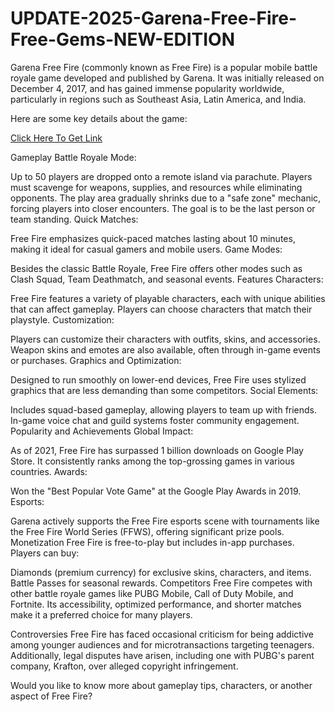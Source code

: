 # UPDATE-2025-Garena-Free-Fire-Free-Gems-NEW-EDITION
Garena Free Fire (commonly known as Free Fire) is a popular mobile battle royale game developed and published by Garena. It was initially released on December 4, 2017, and has gained immense popularity worldwide, particularly in regions such as Southeast Asia, Latin America, and India.

Here are some key details about the game: <p><a href="https://allresources.xyz/freefire.html/">Click Here To Get Link</a></p>

Gameplay
Battle Royale Mode:

Up to 50 players are dropped onto a remote island via parachute.
Players must scavenge for weapons, supplies, and resources while eliminating opponents.
The play area gradually shrinks due to a "safe zone" mechanic, forcing players into closer encounters.
The goal is to be the last person or team standing.
Quick Matches:

Free Fire emphasizes quick-paced matches lasting about 10 minutes, making it ideal for casual gamers and mobile users.
Game Modes:

Besides the classic Battle Royale, Free Fire offers other modes such as Clash Squad, Team Deathmatch, and seasonal events.
Features
Characters:

Free Fire features a variety of playable characters, each with unique abilities that can affect gameplay. Players can choose characters that match their playstyle.
Customization:

Players can customize their characters with outfits, skins, and accessories.
Weapon skins and emotes are also available, often through in-game events or purchases.
Graphics and Optimization:

Designed to run smoothly on lower-end devices, Free Fire uses stylized graphics that are less demanding than some competitors.
Social Elements:

Includes squad-based gameplay, allowing players to team up with friends.
In-game voice chat and guild systems foster community engagement.
Popularity and Achievements
Global Impact:

As of 2021, Free Fire has surpassed 1 billion downloads on Google Play Store.
It consistently ranks among the top-grossing games in various countries.
Awards:

Won the "Best Popular Vote Game" at the Google Play Awards in 2019.
Esports:

Garena actively supports the Free Fire esports scene with tournaments like the Free Fire World Series (FFWS), offering significant prize pools.
Monetization
Free Fire is free-to-play but includes in-app purchases. Players can buy:

Diamonds (premium currency) for exclusive skins, characters, and items.
Battle Passes for seasonal rewards.
Competitors
Free Fire competes with other battle royale games like PUBG Mobile, Call of Duty Mobile, and Fortnite. Its accessibility, optimized performance, and shorter matches make it a preferred choice for many players.

Controversies
Free Fire has faced occasional criticism for being addictive among younger audiences and for microtransactions targeting teenagers. Additionally, legal disputes have arisen, including one with PUBG's parent company, Krafton, over alleged copyright infringement.

Would you like to know more about gameplay tips, characters, or another aspect of Free Fire?
